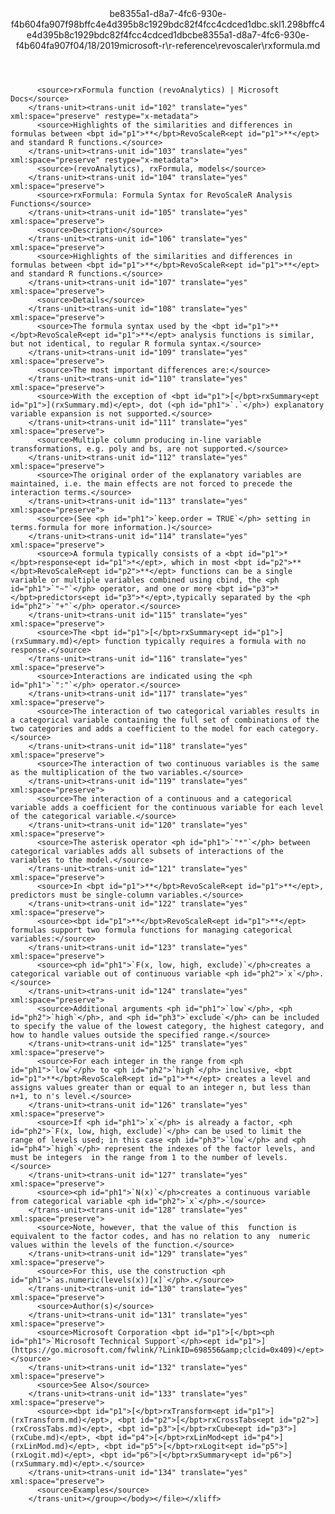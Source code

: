 <?xml version="1.0"?><xliff version="1.2" xmlns="urn:oasis:names:tc:xliff:document:1.2" xmlns:xsi="http://www.w3.org/2001/XMLSchema-instance" xsi:schemaLocation="urn:oasis:names:tc:xliff:document:1.2 xliff-core-1.2-transitional.xsd"><file datatype="xml" original="rxformula.md" source-language="en-US" target-language="en-US"><header><tool tool-id="mdxliff" tool-name="mdxliff" tool-version="1.0-d1654b2" tool-company="Microsoft" /><xliffext:skl_file_name xmlns:xliffext="urn:microsoft:content:schema:xliffextensions">be8355a1-d8a7-4fc6-930e-f4b604fa907f98bffc4e4d395b8c1929bdc82f4fcc4cdced1dbc.skl</xliffext:skl_file_name><xliffext:version xmlns:xliffext="urn:microsoft:content:schema:xliffextensions">1.2</xliffext:version><xliffext:ms.openlocfilehash xmlns:xliffext="urn:microsoft:content:schema:xliffextensions">98bffc4e4d395b8c1929bdc82f4fcc4cdced1dbc</xliffext:ms.openlocfilehash><xliffext:ms.sourcegitcommit xmlns:xliffext="urn:microsoft:content:schema:xliffextensions">be8355a1-d8a7-4fc6-930e-f4b604fa907f</xliffext:ms.sourcegitcommit><xliffext:ms.lasthandoff xmlns:xliffext="urn:microsoft:content:schema:xliffextensions">04/18/2019</xliffext:ms.lasthandoff><xliffext:ms.openlocfilepath xmlns:xliffext="urn:microsoft:content:schema:xliffextensions">microsoft-r\r-reference\revoscaler\rxformula.md</xliffext:ms.openlocfilepath></header><body><group id="content" extype="content"><trans-unit id="101" translate="yes" xml:space="preserve" restype="x-metadata">
          <source>rxFormula function (revoAnalytics) | Microsoft Docs</source>
        </trans-unit><trans-unit id="102" translate="yes" xml:space="preserve" restype="x-metadata">
          <source>Highlights of the similarities and differences in formulas between <bpt id="p1">**</bpt>RevoScaleR<ept id="p1">**</ept> and standard R functions.</source>
        </trans-unit><trans-unit id="103" translate="yes" xml:space="preserve" restype="x-metadata">
          <source>(revoAnalytics), rxFormula, models</source>
        </trans-unit><trans-unit id="104" translate="yes" xml:space="preserve">
          <source>rxFormula: Formula Syntax for RevoScaleR Analysis Functions</source>
        </trans-unit><trans-unit id="105" translate="yes" xml:space="preserve">
          <source>Description</source>
        </trans-unit><trans-unit id="106" translate="yes" xml:space="preserve">
          <source>Highlights of the similarities and differences in formulas between <bpt id="p1">**</bpt>RevoScaleR<ept id="p1">**</ept> and standard R functions.</source>
        </trans-unit><trans-unit id="107" translate="yes" xml:space="preserve">
          <source>Details</source>
        </trans-unit><trans-unit id="108" translate="yes" xml:space="preserve">
          <source>The formula syntax used by the <bpt id="p1">**</bpt>RevoScaleR<ept id="p1">**</ept> analysis functions is similar, but not identical, to regular R formula syntax.</source>
        </trans-unit><trans-unit id="109" translate="yes" xml:space="preserve">
          <source>The most important differences are:</source>
        </trans-unit><trans-unit id="110" translate="yes" xml:space="preserve">
          <source>With the exception of <bpt id="p1">[</bpt>rxSummary<ept id="p1">](rxSummary.md)</ept>, dot (<ph id="ph1">`.`</ph>) explanatory variable expansion is not supported.</source>
        </trans-unit><trans-unit id="111" translate="yes" xml:space="preserve">
          <source>Multiple column producing in-line variable transformations, e.g. poly and bs, are not supported.</source>
        </trans-unit><trans-unit id="112" translate="yes" xml:space="preserve">
          <source>The original order of the explanatory variables are maintained, i.e. the main effects are not forced to precede the interaction terms.</source>
        </trans-unit><trans-unit id="113" translate="yes" xml:space="preserve">
          <source>(See <ph id="ph1">`keep.order = TRUE`</ph> setting in terms.formula for more information.)</source>
        </trans-unit><trans-unit id="114" translate="yes" xml:space="preserve">
          <source>A formula typically consists of a <bpt id="p1">*</bpt>response<ept id="p1">*</ept>, which in most <bpt id="p2">**</bpt>RevoScaleR<ept id="p2">**</ept> functions can be a single variable or multiple variables combined using cbind, the <ph id="ph1">`"~"`</ph> operator, and one or more <bpt id="p3">*</bpt>predictors<ept id="p3">*</ept>,typically separated by the <ph id="ph2">`"+"`</ph> operator.</source>
        </trans-unit><trans-unit id="115" translate="yes" xml:space="preserve">
          <source>The <bpt id="p1">[</bpt>rxSummary<ept id="p1">](rxSummary.md)</ept> function typically requires a formula with no response.</source>
        </trans-unit><trans-unit id="116" translate="yes" xml:space="preserve">
          <source>Interactions are indicated using the <ph id="ph1">`":"`</ph> operator.</source>
        </trans-unit><trans-unit id="117" translate="yes" xml:space="preserve">
          <source>The interaction of two categorical variables results in a categorical variable containing the full set of combinations of the two categories and adds a coefficient to the model for each category.</source>
        </trans-unit><trans-unit id="118" translate="yes" xml:space="preserve">
          <source>The interaction of two continuous variables is the same as the multiplication of the two variables.</source>
        </trans-unit><trans-unit id="119" translate="yes" xml:space="preserve">
          <source>The interaction of a continuous and a categorical variable adds a coefficient for the continuous variable for each level of the categorical variable.</source>
        </trans-unit><trans-unit id="120" translate="yes" xml:space="preserve">
          <source>The asterisk operator <ph id="ph1">`"*"`</ph> between categorical variables adds all subsets of interactions of the variables to the model.</source>
        </trans-unit><trans-unit id="121" translate="yes" xml:space="preserve">
          <source>In <bpt id="p1">**</bpt>RevoScaleR<ept id="p1">**</ept>, predictors must be single-column variables.</source>
        </trans-unit><trans-unit id="122" translate="yes" xml:space="preserve">
          <source><bpt id="p1">**</bpt>RevoScaleR<ept id="p1">**</ept> formulas support two formula functions for managing categorical variables:</source>
        </trans-unit><trans-unit id="123" translate="yes" xml:space="preserve">
          <source><ph id="ph1">`F(x, low, high, exclude)`</ph>creates a categorical variable out of continuous variable <ph id="ph2">`x`</ph>.</source>
        </trans-unit><trans-unit id="124" translate="yes" xml:space="preserve">
          <source>Additional arguments <ph id="ph1">`low`</ph>, <ph id="ph2">`high`</ph>, and <ph id="ph3">`exclude`</ph> can be included to specify the value of the lowest category, the highest category, and how to handle values outside the specified range.</source>
        </trans-unit><trans-unit id="125" translate="yes" xml:space="preserve">
          <source>For each integer in the range from <ph id="ph1">`low`</ph> to <ph id="ph2">`high`</ph> inclusive, <bpt id="p1">**</bpt>RevoScaleR<ept id="p1">**</ept> creates a level and assigns values greater than or equal to an integer n, but less than n+1, to n's level.</source>
        </trans-unit><trans-unit id="126" translate="yes" xml:space="preserve">
          <source>If <ph id="ph1">`x`</ph> is already a factor, <ph id="ph2">`F(x, low, high, exclude)`</ph> can be used to limit the range of levels used; in this case <ph id="ph3">`low`</ph> and <ph id="ph4">`high`</ph> represent the indexes of the factor levels, and must be integers  in the range from 1 to the number of levels.</source>
        </trans-unit><trans-unit id="127" translate="yes" xml:space="preserve">
          <source><ph id="ph1">`N(x)`</ph>creates a continuous variable from categorical variable <ph id="ph2">`x`</ph>.</source>
        </trans-unit><trans-unit id="128" translate="yes" xml:space="preserve">
          <source>Note, however, that the value of this  function is equivalent to the factor codes, and has no relation to any  numeric values within the levels of the function.</source>
        </trans-unit><trans-unit id="129" translate="yes" xml:space="preserve">
          <source>For this, use the construction <ph id="ph1">`as.numeric(levels(x))[x]`</ph>.</source>
        </trans-unit><trans-unit id="130" translate="yes" xml:space="preserve">
          <source>Author(s)</source>
        </trans-unit><trans-unit id="131" translate="yes" xml:space="preserve">
          <source>Microsoft Corporation <bpt id="p1">[</bpt><ph id="ph1">`Microsoft Technical Support`</ph><ept id="p1">](https://go.microsoft.com/fwlink/?LinkID=698556&amp;clcid=0x409)</ept></source>
        </trans-unit><trans-unit id="132" translate="yes" xml:space="preserve">
          <source>See Also</source>
        </trans-unit><trans-unit id="133" translate="yes" xml:space="preserve">
          <source><bpt id="p1">[</bpt>rxTransform<ept id="p1">](rxTransform.md)</ept>, <bpt id="p2">[</bpt>rxCrossTabs<ept id="p2">](rxCrossTabs.md)</ept>, <bpt id="p3">[</bpt>rxCube<ept id="p3">](rxCube.md)</ept>, <bpt id="p4">[</bpt>rxLinMod<ept id="p4">](rxLinMod.md)</ept>, <bpt id="p5">[</bpt>rxLogit<ept id="p5">](rxLogit.md)</ept>, <bpt id="p6">[</bpt>rxSummary<ept id="p6">](rxSummary.md)</ept>.</source>
        </trans-unit><trans-unit id="134" translate="yes" xml:space="preserve">
          <source>Examples</source>
        </trans-unit></group></body></file></xliff>
